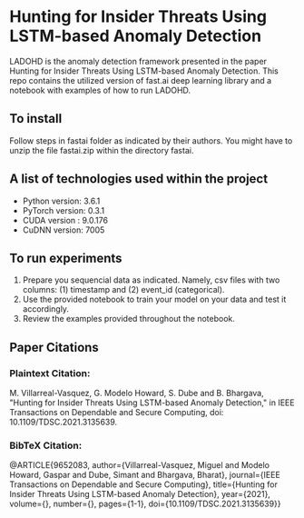 # Hunting for Insider Threats Using LSTM-based Anomaly Detection
LADOHD is the anomaly detection framework presented in the paper Hunting for Insider Threats Using LSTM-based Anomaly Detection. This repo contains the utilized version of fast.ai deep learning library and a notebook with examples of how to run LADOHD.
  
## To install
Follow steps in fastai folder as indicated by their authors. You might have to unzip the file fastai.zip within the directory fastai.

## A list of technologies used within the project
* Python version: 3.6.1
* PyTorch version: 0.3.1
* CUDA version   : 9.0.176
* CuDNN version: 7005

## To run experiments
1. Prepare you sequencial data as indicated. Namely, csv files with two columns: (1) timestamp and (2) event_id (categorical).
2. Use the provided notebook to train your model on your data and test it accordingly.
3. Review the examples provided throughout the notebook.

## Paper Citations

### Plaintext Citation:
M. Villarreal-Vasquez, G. Modelo Howard, S. Dube and B. Bhargava, "Hunting for Insider Threats Using LSTM-based Anomaly Detection," in IEEE Transactions on Dependable and Secure Computing, doi: 10.1109/TDSC.2021.3135639.

### BibTeX Citation:
@ARTICLE{9652083,
  author={Villarreal-Vasquez, Miguel and Modelo Howard, Gaspar and Dube, Simant and Bhargava, Bharat},
  journal={IEEE Transactions on Dependable and Secure Computing}, 
  title={Hunting for Insider Threats Using LSTM-based Anomaly Detection}, 
  year={2021},
  volume={},
  number={},
  pages={1-1},
  doi={10.1109/TDSC.2021.3135639}}
